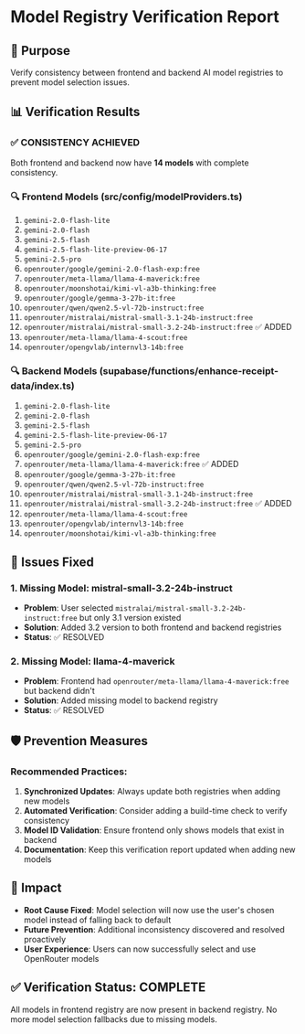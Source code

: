 # Model Registry Verification Report

## 🎯 Purpose
Verify consistency between frontend and backend AI model registries to prevent model selection issues.

## 📊 Verification Results

### ✅ CONSISTENCY ACHIEVED
Both frontend and backend now have **14 models** with complete consistency.

### 🔍 Frontend Models (src/config/modelProviders.ts)
1. `gemini-2.0-flash-lite`
2. `gemini-2.0-flash`
3. `gemini-2.5-flash`
4. `gemini-2.5-flash-lite-preview-06-17`
5. `gemini-2.5-pro`
6. `openrouter/google/gemini-2.0-flash-exp:free`
7. `openrouter/meta-llama/llama-4-maverick:free`
8. `openrouter/moonshotai/kimi-vl-a3b-thinking:free`
9. `openrouter/google/gemma-3-27b-it:free`
10. `openrouter/qwen/qwen2.5-vl-72b-instruct:free`
11. `openrouter/mistralai/mistral-small-3.1-24b-instruct:free`
12. `openrouter/mistralai/mistral-small-3.2-24b-instruct:free` ✅ ADDED
13. `openrouter/meta-llama/llama-4-scout:free`
14. `openrouter/opengvlab/internvl3-14b:free`

### 🔍 Backend Models (supabase/functions/enhance-receipt-data/index.ts)
1. `gemini-2.0-flash-lite`
2. `gemini-2.0-flash`
3. `gemini-2.5-flash`
4. `gemini-2.5-flash-lite-preview-06-17`
5. `gemini-2.5-pro`
6. `openrouter/google/gemini-2.0-flash-exp:free`
7. `openrouter/meta-llama/llama-4-maverick:free` ✅ ADDED
8. `openrouter/google/gemma-3-27b-it:free`
9. `openrouter/qwen/qwen2.5-vl-72b-instruct:free`
10. `openrouter/mistralai/mistral-small-3.1-24b-instruct:free`
11. `openrouter/mistralai/mistral-small-3.2-24b-instruct:free` ✅ ADDED
12. `openrouter/meta-llama/llama-4-scout:free`
13. `openrouter/opengvlab/internvl3-14b:free`
14. `openrouter/moonshotai/kimi-vl-a3b-thinking:free`

## 🔧 Issues Fixed

### 1. Missing Model: mistral-small-3.2-24b-instruct
- **Problem**: User selected `mistralai/mistral-small-3.2-24b-instruct:free` but only 3.1 version existed
- **Solution**: Added 3.2 version to both frontend and backend registries
- **Status**: ✅ RESOLVED

### 2. Missing Model: llama-4-maverick
- **Problem**: Frontend had `openrouter/meta-llama/llama-4-maverick:free` but backend didn't
- **Solution**: Added missing model to backend registry
- **Status**: ✅ RESOLVED

## 🛡️ Prevention Measures

### Recommended Practices:
1. **Synchronized Updates**: Always update both registries when adding new models
2. **Automated Verification**: Consider adding a build-time check to verify consistency
3. **Model ID Validation**: Ensure frontend only shows models that exist in backend
4. **Documentation**: Keep this verification report updated when adding new models

## 🎯 Impact
- **Root Cause Fixed**: Model selection will now use the user's chosen model instead of falling back to default
- **Future Prevention**: Additional inconsistency discovered and resolved proactively
- **User Experience**: Users can now successfully select and use OpenRouter models

## ✅ Verification Status: COMPLETE
All models in frontend registry are now present in backend registry.
No more model selection fallbacks due to missing models.
